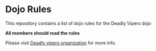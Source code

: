 Dojo Rules
==========

This repository contains a list of dojo rules for the Deadly Vipers dojo

**All members should read the rules**

Please visit [Deadly vipers organization](https:/github.com/deadlyvipers) for more info.



